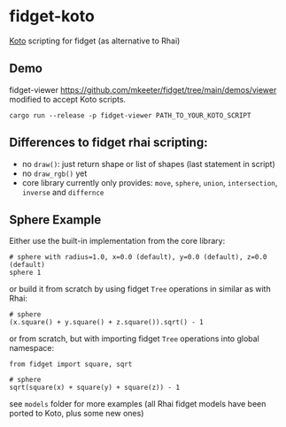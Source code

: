 # fidget-koto
[Koto](https:://koto.dev) scripting for fidget (as alternative to Rhai)

## Demo
fidget-viewer https://github.com/mkeeter/fidget/tree/main/demos/viewer modified to accept Koto scripts.
```Shell
cargo run --release -p fidget-viewer PATH_TO_YOUR_KOTO_SCRIPT
```

## Differences to fidget rhai scripting:

* no `draw()`: just return shape or list of shapes (last statement in script)
* no `draw_rgb()` yet
* core library currently only provides: `move`, `sphere`, `union`, `intersection`, `inverse` and `differnce`

## Sphere Example
Either use the built-in implementation from the core library:
```Koto
# sphere with radius=1.0, x=0.0 (default), y=0.0 (default), z=0.0 (default)
sphere 1
```
or build it from scratch by using fidget `Tree` operations in similar as with Rhai:
```Koto
# sphere
(x.square() + y.square() + z.square()).sqrt() - 1
```
or from scratch, but with importing fidget `Tree` operations into global namespace:
```Koto
from fidget import square, sqrt

# sphere
sqrt(square(x) + square(y) + square(z)) - 1
```
see `models` folder for more examples (all Rhai fidget models have been ported to Koto, plus some new ones)

